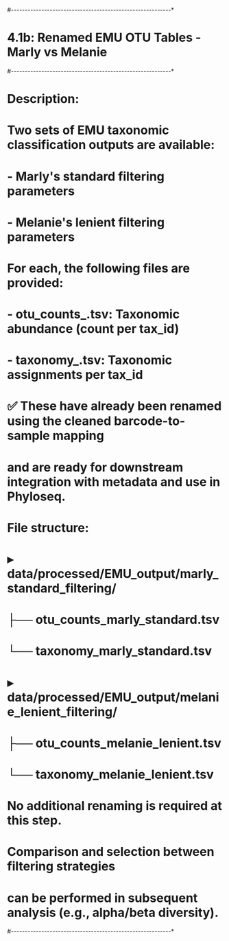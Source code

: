 #----------------------------------------------------------*
# 4.1b: Renamed EMU OTU Tables - Marly vs Melanie
#----------------------------------------------------------*
# Description:
#   Two sets of EMU taxonomic classification outputs are available:
#   - Marly's standard filtering parameters
#   - Melanie's lenient filtering parameters
#
# For each, the following files are provided:
#   - otu_counts_<method>.tsv: Taxonomic abundance (count per tax_id)
#   - taxonomy_<method>.tsv: Taxonomic assignments per tax_id
#
# ✅ These have already been renamed using the cleaned barcode-to-sample mapping
#    and are ready for downstream integration with metadata and use in Phyloseq.
#
# File structure:
#   ▸ data/processed/EMU_output/marly_standard_filtering/
#       ├── otu_counts_marly_standard.tsv
#       └── taxonomy_marly_standard.tsv
#
#   ▸ data/processed/EMU_output/melanie_lenient_filtering/
#       ├── otu_counts_melanie_lenient.tsv
#       └── taxonomy_melanie_lenient.tsv
#
# No additional renaming is required at this step.
# Comparison and selection between filtering strategies
# can be performed in subsequent analysis (e.g., alpha/beta diversity).
#----------------------------------------------------------*
